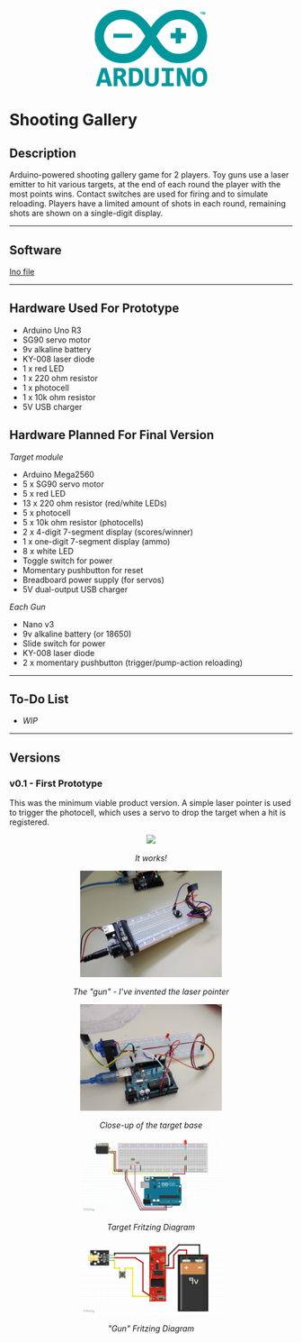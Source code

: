 
<p align="center">
    <img src="/images/arduino.png" width=200 style="max-width:50%">
</p>

# Shooting Gallery 

## Description

Arduino-powered shooting gallery game for 2 players.  Toy guns use a laser emitter to hit various targets, at the end of each round the player with the most points wins.   Contact switches are used for firing and to simulate reloading.  Players have a limited amount of shots in each round, remaining shots are shown on a single-digit display.  

---

## Software

[Ino file](https://github.com/robjvan/shooting_gallery/blob/master/shooting_gallery_ino/shooting_gallery_ino.ino)

---

## Hardware Used For Prototype

- Arduino Uno R3
- SG90 servo motor
- 9v alkaline battery
- KY-008 laser diode
- 1 x red LED
- 1 x 220 ohm resistor
- 1 x photocell
- 1 x 10k ohm resistor
- 5V USB charger


## Hardware Planned For Final Version

*Target module*
- Arduino Mega2560
- 5 x SG90 servo motor
- 5 x red LED
- 13 x 220 ohm resistor (red/white LEDs)
- 5 x photocell
- 5 x 10k ohm resistor (photocells)
- 2 x 4-digit 7-segment display (scores/winner)
- 1 x one-digit 7-segment display (ammo)
- 8 x white LED
- Toggle switch for power
- Momentary pushbutton for reset
- Breadboard power supply (for servos)
- 5V dual-output USB charger

*Each Gun*
- Nano v3
- 9v alkaline battery (or 18650)
- Slide switch for power
- KY-008 laser diode
- 2 x momentary pushbutton (trigger/pump-action reloading)

---

## To-Do List

- *WIP*

---

## Versions

### v0.1 - First Prototype


This was the minimum viable product version.  A simple laser pointer is used to trigger the photocell, which uses a servo to drop the target when a hit is registered.
 
<p align="center">
 <img src="/images/prototype_test.gif" style="max-width:100%">
</p>
<p align="center">
  <i>It works!</i>
</p> 
<p align="center">
 <img src="/images/laser_gun_prototype.jpg" style="max-width:50%">
</p>
<p align="center">
  <i>The "gun" - I've invented the laser pointer</i>
</p> 
<p align="center">
 <img src="/images/target_base_prototype.jpg" style="max-width:50%" >
</p>
<p align="center">
  <i>Close-up of the target base</i>
</p>
<p align="center">
 <img src="/images/target_base_prototype_fritzing.png" style="max-width:50%" >
</p>
<p align="center">
  <i>Target Fritzing Diagram</i>
</p>
<p align="center">
 <img src="/images/gun_prototype_fritzing.png" style="max-width:50%" >
</p>
<p align="center">
  <i>"Gun" Fritzing Diagram</i>
</p>
